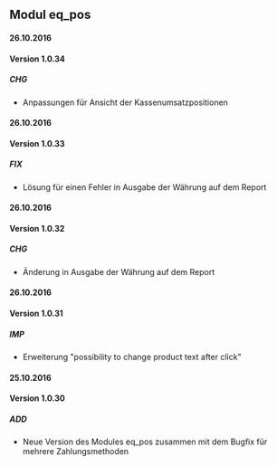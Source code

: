 ## Modul eq_pos


#### 26.10.2016
#### Version 1.0.34
##### CHG
- Anpassungen für Ansicht der Kassenumsatzpositionen


#### 26.10.2016
#### Version 1.0.33
##### FIX
- Lösung für einen Fehler in Ausgabe der Währung auf dem Report

#### 26.10.2016
#### Version 1.0.32
##### CHG
- Änderung in Ausgabe der Währung auf dem Report

#### 26.10.2016
#### Version 1.0.31
##### IMP
- Erweiterung "possibility to change product text after click"

#### 25.10.2016
#### Version 1.0.30
##### ADD
- Neue Version des Modules eq_pos zusammen mit dem Bugfix für mehrere Zahlungsmethoden